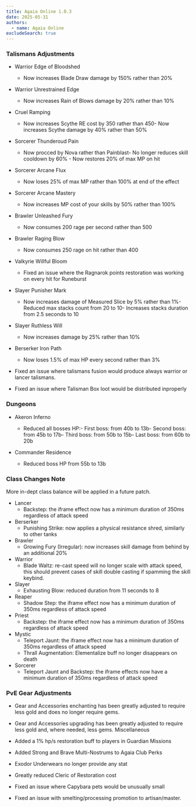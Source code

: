 ```yaml
---
title: Agaia Online 1.0.3
date: 2025-05-31
authors:
  - name: Agaia Online
excludeSearch: true
---
```


### Talismans Adjustments

-   Warrior Edge of Bloodshed
    -   Now increases Blade Draw damage by 150% rather than 20%

-   Warrior Unrestrained Edge
    -   Now increases Rain of Blows damage by 20% rather than 10%

-   Cruel Ramping
    -   Now increases Scythe RE cost by 350 rather than 450-   Now increases Scythe damage by 40% rather than 50%

-   Sorcerer Thunderoud Pain
    -   Now procced by Nova rather than Painblast-   No longer reduces skill cooldown by 60%    -   Now restores 20% of max MP on hit

-   Sorcerer Arcane Flux
    -   Now loses 25% of max MP rather than 100% at end of the effect

-   Sorcerer Arcane Mastery
    -   Now increases MP cost of your skills by 50% rather than 100%

-   Brawler Unleashed Fury
    -   Now consumes 200 rage per second rather than 500

-   Brawler Raging Blow
    -   Now consumes 250 rage on hit rather than 400

-   Valkyrie Willful Bloom
    -   Fixed an issue where the Ragnarok points restoration was working on every hit for Runeburst

-   Slayer Punisher Mark
    -   Now increases damage of Measured Slice by 5% rather than 1%-   Reduced max stacks count from 20 to 10-   Increases stacks duration from 2.5 seconds to 10

-   Slayer Ruthless Will
    -   Now increases damage by 25% rather than 10%

-   Berserker Iron Path
    -   Now loses 1.5% of max HP every second rather than 3%

-   Fixed an issue where talismans fusion would produce always warrior or lancer talismans.
-   Fixed an issue where Talisman Box loot would be distributed inproperly

### Dungeons

-   Akeron Inferno
    -   Reduced all bosses HP:-   First boss: from 40b to 13b-   Second boss: from 45b to 17b-   Third boss: from 50b to 15b-   Last boss: from 60b to 20b

-   Commander Residence
    -   Reduced boss HP from 55b to 13b

### Class Changes Note
More in-dept class balance will be applied in a future patch.

-   Lancer
    -   Backstep: the iframe effect now has a minimum duration of 350ms regardless of attack speed
-   Berserker
    -   Punishing Strike: now applies a physical resistance shred, similarly to other tanks
-   Brawler
    -   Growing Fury (Irregular): now increases skill damage from behind by an additional 20%
-   Warrior
    -   Blade Waltz: re-cast speed will no longer scale with attack speed, this should prevent cases of skill double casting if spamming the skill keybind.
-   Slayer
    -   Exhausting Blow: reduced duration from 11 seconds to 8
-   Reaper
    -   Shadow Step: the iframe effect now has a minimum duration of 350ms regardless of attack speed
-   Priest
    -   Backstep: the iframe effect now has a minimum duration of 350ms regardless of attack speed
-   Mystic
    -   Teleport Jaunt: the iframe effect now has a minimum duration of 350ms regardless of attack speed    
    -   Thrall Augmentation: Elementalize buff no longer disappears on death
-   Sorcerer
    -   Teleport Jaunt and Backstep: the iframe effects now have a minimum duration of 350ms regardless of attack speed
        
### PvE Gear Adjustments

-   Gear and Accessories enchanting has been greatly adjusted to require less gold and does no longer require gems.    
-   Gear and Accessories upgrading has been greatly adjusted to require less gold and, where needed, less gems.
    Miscellaneous

-   Added a 1% hp/s restoration buff to players in Guardian Missions    
-   Added Strong and Brave Multi-Nostrums to Agaia Club Perks    
-   Exodor Underwears no longer provide any stat    
-   Greatly reduced Cleric of Restoration cost    
-   Fixed an issue where Capybara pets would be unusually small    
-   Fixed an issue with smelting/processing promotion to artisan/master.
